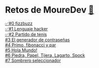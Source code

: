 # Retos de MoureDev [🐾](../main.md)

[✅#0 fizzbuzz](./1.md) <br/>
[✅#1 Lenguaje hacker](./2.md) <br/>
[✅#2 Partido de tenis](./3.md) <br/>
[#3 El generador de contraseñas](./4.md) <br/>
[#4 Primo, fibonacci y par](./5.md) <br/>
[#5 Hola Mundo!](./6.md) <br/>
[#6 Piedra, Papel, Tijera, Lagarto, Spock](./7.md) <br/>
[#7 Sombrero seleccionador](./8.md) <br/>